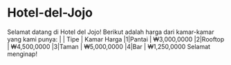 # Hotel-del-Jojo
Selamat datang di Hotel del Jojo!
Berikut adalah harga dari kamar-kamar yang kami punya:
|	|  Tipe   | Kamar	Harga
|1|Pantai	  | ₩3,000,0000
|2|Rooftop  | ₩4,500,0000
|3|Taman	  | ₩5,000,0000
|4|Bar	    | ₩1,250,0000
Selamat menginap!
